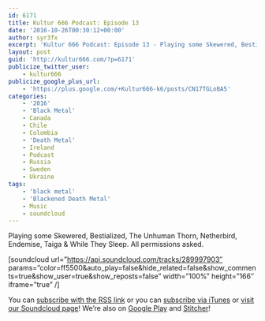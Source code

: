 ```yaml
---
id: 6171
title: Kultur 666 Podcast: Episode 13
date: '2016-10-26T00:30:12+00:00'
author: syr3fx
excerpt: 'Kultur 666 Podcast: Episode 13 - Playing some Skewered, Bestialized, The Unhuman Thorn, Netherbird, Endemise, Taiga &amp; While They Sleep. All permissions asked.'
layout: post
guid: 'http://kultur666.com/?p=6171'
publicize_twitter_user:
    - kultur666
publicize_google_plus_url:
    - 'https://plus.google.com/+Kultur666-k6/posts/CN17TGLoBA5'
categories:
    - '2016'
    - 'Black Metal'
    - Canada
    - Chile
    - Colombia
    - 'Death Metal'
    - Ireland
    - Podcast
    - Russia
    - Sweden
    - Ukraine
tags:
    - 'black metal'
    - 'Blackened Death Metal'
    - Music
    - soundcloud
---
```


<span style="font-weight:400;">Playing some Skewered, Bestialized, The Unhuman Thorn, Netherbird, Endemise, Taiga &amp; While They Sleep. All permissions asked.</span>

\[soundcloud url=”https://api.soundcloud.com/tracks/289997903″ params=”color=ff5500&amp;auto\_play=false&amp;hide\_related=false&amp;show\_comments=true&amp;show\_user=true&amp;show\_reposts=false” width=”100%” height=”166″ iframe=”true” /\]

You can [subscribe with the RSS link](http://feeds.soundcloud.com/users/soundcloud:users:203985226/sounds.rss) or you can [subscribe via iTunes](https://itunes.apple.com/au/podcast/kultur-666-podcast/id1140410234) or [visit our Soundcloud page](https://soundcloud.com/kultur-666)! We’re also on [Google Play](https://goo.gl/app/playmusic?ibi=com.google.PlayMusic&isi=691797987&ius=googleplaymusic&link=https://play.google.com/music/m/Iax6bcfbhy27w3wvkpxlcrkkr6i?t%3DKultur_666_Podcast) and [Stitcher](http://www.stitcher.com/s?fid=99915&refid=stpr)!